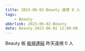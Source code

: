 ```yaml
---
title: 2023-06-02-Beauty 違規 0 人
tags:
    - Beauty
abbrlink: 2023-06-02-Beauty
date: Beauty-2023-06-02 12:00:00
---
```

Beauty 板 [板規連結](https://www.ptt.cc/bbs/Beauty/M.1630069980.A.84B.html)
昨天違規 0 人
